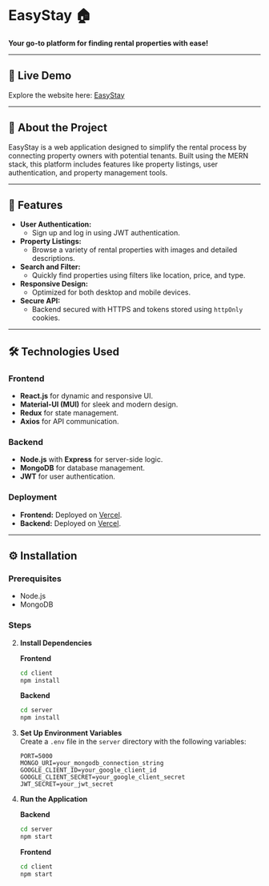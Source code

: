 
# EasyStay 🏠  
**Your go-to platform for finding rental properties with ease!**

---

## 🚀 Live Demo  
Explore the website here: [EasyStay](https://easystayngp.vercel.app/)

---

## 📖 About the Project  
EasyStay is a web application designed to simplify the rental process by connecting property owners with potential tenants. Built using the MERN stack, this platform includes features like property listings, user authentication, and property management tools.

---

## 🌟 Features  
- **User Authentication:**
  - Sign up and log in using JWT authentication.
- **Property Listings:**
  - Browse a variety of rental properties with images and detailed descriptions.
- **Search and Filter:**
  - Quickly find properties using filters like location, price, and type.
- **Responsive Design:**
  - Optimized for both desktop and mobile devices.
- **Secure API:**
  - Backend secured with HTTPS and tokens stored using `httpOnly` cookies.

---

## 🛠️ Technologies Used  

### Frontend  
- **React.js** for dynamic and responsive UI.  
- **Material-UI (MUI)** for sleek and modern design.  
- **Redux** for state management.  
- **Axios** for API communication.  

### Backend  
- **Node.js** with **Express** for server-side logic.  
- **MongoDB** for database management.  
- **JWT** for user authentication.  

### Deployment  
- **Frontend:** Deployed on [Vercel](https://vercel.com/).  
- **Backend:** Deployed on [Vercel](https://vercel.com/).  

---

## ⚙️ Installation  

### Prerequisites  
- Node.js  
- MongoDB  

### Steps  



2. **Install Dependencies**  

   **Frontend**  
   ```bash
   cd client
   npm install
   ```

   **Backend**  
   ```bash
   cd server
   npm install
   ```

3. **Set Up Environment Variables**  
   Create a `.env` file in the `server` directory with the following variables:  
   ```env
   PORT=5000
   MONGO_URI=your_mongodb_connection_string
   GOOGLE_CLIENT_ID=your_google_client_id
   GOOGLE_CLIENT_SECRET=your_google_client_secret
   JWT_SECRET=your_jwt_secret
   ```

4. **Run the Application**  

   **Backend**  
   ```bash
   cd server
   npm start
   ```

   **Frontend**  
   ```bash
   cd client
   npm start
   ```


